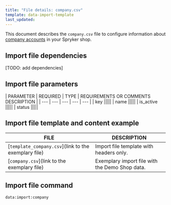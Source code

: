 ```yaml
---
title: "File details: company.csv"
template: data-import-template
last_updated: 
---
```


This document describes the `company.csv` file to configure information about [company accounts](/docs/pbc/all/customer-relationship-management/{{page.version}}/company-account-feature-overview/company-accounts-overview.html) in your Spryker shop.


## Import file dependencies

[TODO: add dependencies]
<!--If the file has no dependencies, remove the section. If there are two and more import files, use bullet points.-->

## Import file parameters
<!--| PARAMETER | REQUIRED | TYPE | DEFAULT VALUE | REQUIREMENTS OR COMMENTS | DESCRIPTION |-->

| PARAMETER | REQUIRED |  TYPE | REQUIREMENTS OR COMMENTS  DESCRIPTION |
| --- | --- | --- | --- | --- |
| key |||||
| name |||||
| is_active |||||
| status |||||

## Import file template and content example

| FILE | DESCRIPTION |
|---|---|
| [`template_company.csv`](link to the exemplary file)<!--after doc moved to proper place, upload CSV to S3 and add a link-->| Import file template with headers only. |
| [`company.csv`](link to the exemplary file)<!--after doc moved to proper place, upload CSV to S3 and add a link--> | Exemplary import file with the Demo Shop data. |


## Import file command

```bash
data:import:company
```